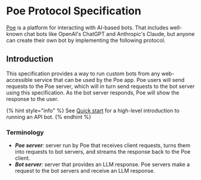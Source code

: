 # Poe Protocol Specification

[Poe](https://poe.com/) is a platform for interacting with AI-based bots. That includes well-known chat bots like OpenAI's ChatGPT and Anthropic's Claude, but anyone can create their own bot by implementing the following protocol.

## Introduction

This specification provides a way to run custom bots from any web-accessible service that can be used by the Poe app. Poe users will send requests to the Poe server, which will in turn send requests to the bot server using this specification. As the bot server responds, Poe will show the response to the user.

{% hint style="info" %}
See [Quick start](../quick-start.md) for a high-level introduction to running an API bot.
{% endhint %}

### Terminology

* _**Poe server**:_ server run by Poe that receives client requests, turns them into requests to bot servers, and streams the response back to the Poe client.
* _**Bot server**:_ server that provides an LLM response. Poe servers make a request to the bot servers and receive an LLM response.

